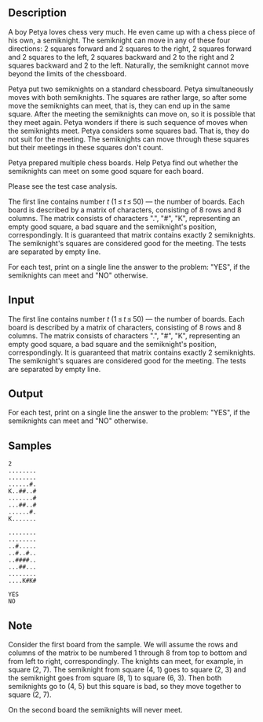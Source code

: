 ## Description

<div><p>A boy Petya loves chess very much. He even came up with a chess piece of his own, a semiknight. The semiknight can move in any of these four directions: <span class="tex-span">2</span> squares forward and <span class="tex-span">2</span> squares to the right, <span class="tex-span">2</span> squares forward and <span class="tex-span">2</span> squares to the left, <span class="tex-span">2</span> squares backward and <span class="tex-span">2</span> to the right and <span class="tex-span">2</span> squares backward and <span class="tex-span">2</span> to the left. Naturally, the semiknight cannot move beyond the limits of the chessboard.</p><p>Petya put two semiknights on a standard chessboard. Petya simultaneously moves with both semiknights. The squares are rather large, so after some move the semiknights can meet, that is, they can end up in the same square. After the meeting the semiknights can move on, so it is possible that they meet again. Petya wonders if there is such sequence of moves when the semiknights meet. Petya considers some squares bad. That is, they do not suit for the meeting. The semiknights can move through these squares but their meetings in these squares don't count.</p><p>Petya prepared multiple chess boards. Help Petya find out whether the semiknights can meet on some good square for each board.</p><p>Please see the test case analysis.</p></div><div class="input-specification"><p>The first line contains number <span class="tex-span"><i>t</i></span> (<span class="tex-span">1 ≤ <i>t</i> ≤ 50</span>) — the number of boards. Each board is described by a matrix of characters, consisting of 8 rows and 8 columns. The matrix consists of characters "<span class="tex-font-style-tt">.</span>", "<span class="tex-font-style-tt">#</span>", "<span class="tex-font-style-tt">K</span>", representing an empty good square, a bad square and the semiknight's position, correspondingly. It is guaranteed that matrix contains exactly <span class="tex-span">2</span> semiknights. The semiknight's squares are considered good for the meeting. The tests are separated by empty line.</p></div><div class="output-specification"><p>For each test, print on a single line the answer to the problem: "<span class="tex-font-style-tt">YES</span>", if the semiknights can meet and "<span class="tex-font-style-tt">NO</span>" otherwise.</p></div>


## Input

<p>The first line contains number <span class="tex-span"><i>t</i></span> (<span class="tex-span">1 ≤ <i>t</i> ≤ 50</span>) — the number of boards. Each board is described by a matrix of characters, consisting of 8 rows and 8 columns. The matrix consists of characters "<span class="tex-font-style-tt">.</span>", "<span class="tex-font-style-tt">#</span>", "<span class="tex-font-style-tt">K</span>", representing an empty good square, a bad square and the semiknight's position, correspondingly. It is guaranteed that matrix contains exactly <span class="tex-span">2</span> semiknights. The semiknight's squares are considered good for the meeting. The tests are separated by empty line.</p>


## Output

<p>For each test, print on a single line the answer to the problem: "<span class="tex-font-style-tt">YES</span>", if the semiknights can meet and "<span class="tex-font-style-tt">NO</span>" otherwise.</p>


## Samples

```input1
2
........
........
......#.
K..##..#
.......#
...##..#
......#.
K.......

........
........
..#.....
..#..#..
..####..
...##...
........
....K#K#

```

```output1
YES
NO

```




## Note

<p>Consider the first board from the sample. We will assume the rows and columns of the matrix to be numbered 1 through 8 from top to bottom and from left to right, correspondingly. The knights can meet, for example, in square (<span class="tex-span">2</span>, <span class="tex-span">7</span>). The semiknight from square (<span class="tex-span">4</span>, <span class="tex-span">1</span>) goes to square (<span class="tex-span">2</span>, <span class="tex-span">3</span>) and the semiknight goes from square (<span class="tex-span">8</span>, <span class="tex-span">1</span>) to square (<span class="tex-span">6</span>, <span class="tex-span">3</span>). Then both semiknights go to (<span class="tex-span">4</span>, <span class="tex-span">5</span>) but this square is bad, so they move together to square (<span class="tex-span">2</span>, <span class="tex-span">7</span>).</p><p>On the second board the semiknights will never meet. </p>

